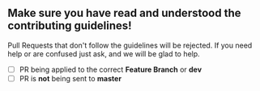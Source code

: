 Make sure you have read and understood the contributing guidelines!
-------------------------------------------------------------------

Pull Requests that don't follow the guidelines will be rejected.  If you need help or are confused just ask, and we will be glad to help.

- [ ] PR being applied to the correct **Feature Branch** or **dev**
- [ ] PR is **not** being sent to **master**

